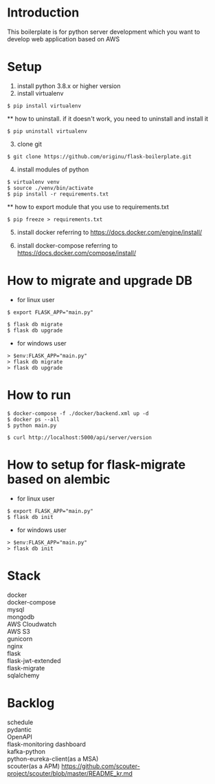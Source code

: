 # Introduction
This boilerplate is for python server development which you want to develop web application based on AWS


# Setup
1. install python 3.8.x or higher version
2. install virtualenv
```
$ pip install virtualenv
```
** how to uninstall. if it doesn't work, you need to uninstall and install it
```
$ pip uninstall virtualenv
```    
3. clone git
```
$ git clone https://github.com/originu/flask-boilerplate.git
```
4. install modules of python
```
$ virtualenv venv
$ source ./venv/bin/activate
$ pip install -r requirements.txt
```
** how to export module that you use to requirements.txt  
```
$ pip freeze > requirements.txt
```
5. install docker referring to https://docs.docker.com/engine/install/

6. install docker-compose referring to https://docs.docker.com/compose/install/    





# How to migrate and upgrade DB
- for linux user
```
$ export FLASK_APP="main.py"

$ flask db migrate
$ flask db upgrade
```

- for windows user
```
> $env:FLASK_APP="main.py"
> flask db migrate
> flask db upgrade
```


# How to run
```
$ docker-compose -f ./docker/backend.xml up -d
$ docker ps --all
$ python main.py
```
```
$ curl http://localhost:5000/api/server/version
```
#  

# How to setup for flask-migrate based on alembic
- for linux user
```
$ export FLASK_APP="main.py"
$ flask db init
```

- for windows user
```
> $env:FLASK_APP="main.py"
> flask db init
```





# Stack
docker   
docker-compose   
mysql   
mongodb   
AWS Cloudwatch   
AWS S3   
gunicorn   
nginx   
flask   
flask-jwt-extended   
flask-migrate   
sqlalchemy   


# Backlog
schedule   
pydantic   
OpenAPI   
flask-monitoring dashboard      
kafka-python   
python-eureka-client(as a MSA)       
scouter(as a APM) https://github.com/scouter-project/scouter/blob/master/README_kr.md


